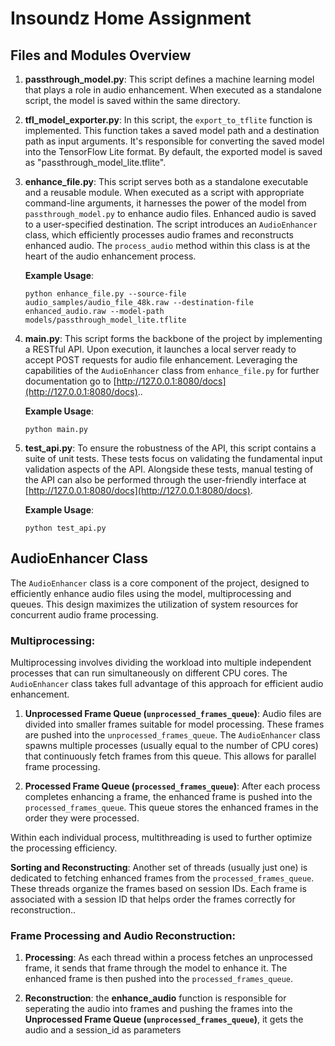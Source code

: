 # Insoundz Home Assignment

## Files and Modules Overview

1. **passthrough_model.py**: This script defines a machine learning model that plays a role in audio enhancement. When executed as a standalone script, the model is saved within the same directory. 

2. **tfl_model_exporter.py**: In this script, the `export_to_tflite` function is implemented. This function takes a saved model path and a destination path as input arguments. It's responsible for converting the saved model into the TensorFlow Lite format. By default, the exported model is saved as "passthrough_model_lite.tflite".

3. **enhance_file.py**: This  script serves both as a standalone executable and a reusable module. When executed as a script with appropriate command-line arguments, it harnesses the power of the model from `passthrough_model.py` to enhance audio files. Enhanced audio is saved to a user-specified destination. The script introduces an `AudioEnhancer` class, which efficiently processes audio frames and reconstructs enhanced audio. The `process_audio` method within this class is at the heart of the audio enhancement process.

    **Example Usage**:
    ```
    python enhance_file.py --source-file audio_samples/audio_file_48k.raw --destination-file enhanced_audio.raw --model-path models/passthrough_model_lite.tflite
    ```

4. **main.py**: This script forms the backbone of the project by implementing a RESTful API. Upon execution, it launches a local server ready to accept POST requests for audio file enhancement. Leveraging the capabilities of the `AudioEnhancer` class from `enhance_file.py` for further documentation go to [http://127.0.0.1:8080/docs](http://127.0.0.1:8080/docs)..

    **Example Usage**:
    ```
    python main.py
    ```

5. **test_api.py**: To ensure the robustness of the API, this script contains a suite of unit tests. These tests focus on validating the fundamental input validation aspects of the API. Alongside these tests, manual testing of the API can also be performed through the user-friendly interface at [http://127.0.0.1:8080/docs](http://127.0.0.1:8080/docs).

    **Example Usage**:
    ```
    python test_api.py
    ```

## AudioEnhancer Class 

The `AudioEnhancer` class is a core component of the project, designed to efficiently enhance audio files using the model, multiprocessing and queues. This design maximizes the utilization of system resources for concurrent audio frame processing.

### Multiprocessing:

Multiprocessing involves dividing the workload into multiple independent processes that can run simultaneously on different CPU cores. The `AudioEnhancer` class takes full advantage of this approach for efficient audio enhancement.

1. **Unprocessed Frame Queue (`unprocessed_frames_queue`)**: Audio files are divided into smaller frames suitable for model processing. These frames are pushed into the `unprocessed_frames_queue`. The `AudioEnhancer` class spawns multiple processes (usually equal to the number of CPU cores) that continuously fetch frames from this queue. This allows for parallel frame processing.

2. **Processed Frame Queue (`processed_frames_queue`)**: After each process completes enhancing a frame, the enhanced frame is pushed into the `processed_frames_queue`. This queue stores the enhanced frames in the order they were processed.


Within each individual process, multithreading is used to further optimize the processing efficiency.

**Sorting and Reconstructing**: Another set of threads (usually just one) is dedicated to fetching enhanced frames from the `processed_frames_queue`. These threads organize the frames based on session IDs. Each frame is associated with a session ID that helps order the frames correctly for reconstruction..

### Frame Processing and Audio Reconstruction:

1. **Processing**: As each thread within a process fetches an unprocessed frame, it sends that frame through the model to enhance it. The enhanced frame is then pushed into the `processed_frames_queue`.

2. **Reconstruction**: the **enhance_audio** function is responsible for seperating the audio into frames and pushing the frames into the  **Unprocessed Frame Queue (`unprocessed_frames_queue`)**, it gets the audio and a session_id as parameters


